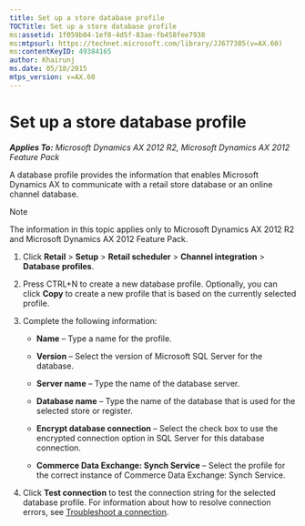 ```yaml
---
title: Set up a store database profile
TOCTitle: Set up a store database profile
ms:assetid: 1f059b04-1ef8-4d5f-83ae-fb458fee7938
ms:mtpsurl: https://technet.microsoft.com/library/JJ677385(v=AX.60)
ms:contentKeyID: 49384165
author: Khairunj
ms.date: 05/18/2015
mtps_version: v=AX.60
---
```


# Set up a store database profile 


_**Applies To:** Microsoft Dynamics AX 2012 R2, Microsoft Dynamics AX 2012 Feature Pack_

A database profile provides the information that enables Microsoft Dynamics AX to communicate with a retail store database or an online channel database.


> [!NOTE]
> <P>The information in this topic applies only to Microsoft Dynamics AX 2012 R2 and Microsoft Dynamics AX 2012 Feature Pack.</P>



1.  Click **Retail** \> **Setup** \> **Retail scheduler** \> **Channel integration** \> **Database profiles**.

2.  Press CTRL+N to create a new database profile. Optionally, you can click **Copy** to create a new profile that is based on the currently selected profile.

3.  Complete the following information:
    
      - **Name** – Type a name for the profile.
    
      - **Version** – Select the version of Microsoft SQL Server for the database.
    
      - **Server name** – Type the name of the database server.
    
      - **Database name** – Type the name of the database that is used for the selected store or register.
    
      - **Encrypt database connection** – Select the check box to use the encrypted connection option in SQL Server for this database connection.
    
      - **Commerce Data Exchange: Synch Service** – Select the profile for the correct instance of Commerce Data Exchange: Synch Service.

4.  Click **Test connection** to test the connection string for the selected database profile. For information about how to resolve connection errors, see [Troubleshoot a connection](troubleshoot-a-connection.md).

  


